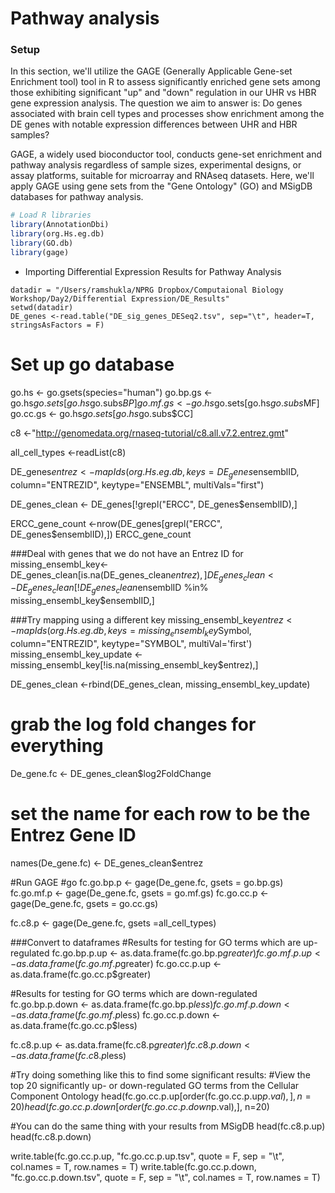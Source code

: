 # Pathway analysis
### Setup
In this section, we'll utilize the GAGE (Generally Applicable Gene-set Enrichment tool) tool in R to assess significantly enriched gene sets among those exhibiting significant "up" and "down" regulation in our UHR vs HBR gene expression analysis. The question we aim to answer is: Do genes associated with brain cell types and processes show enrichment among the DE genes with notable expression differences between UHR and HBR samples?

GAGE, a widely used bioconductor tool, conducts gene-set enrichment and pathway analysis regardless of sample sizes, experimental designs, or assay platforms, suitable for microarray and RNAseq datasets. Here, we'll apply GAGE using gene sets from the "Gene Ontology" (GO) and MSigDB databases for pathway analysis.

```R
# Load R libraries 
library(AnnotationDbi)
library(org.Hs.eg.db)
library(GO.db)
library(gage)
```
- Importing Differential Expression Results for Pathway Analysis
```
datadir = "/Users/ramshukla/NPRG Dropbox/Computaional Biology Workshop/Day2/Differential Expression/DE_Results"
setwd(datadir)
DE_genes <-read.table("DE_sig_genes_DESeq2.tsv", sep="\t", header=T, stringsAsFactors = F)
```

# Set up go database
go.hs <- go.gsets(species="human")
go.bp.gs <- go.hs$go.sets[go.hs$go.subs$BP]
go.mf.gs <- go.hs$go.sets[go.hs$go.subs$MF]
go.cc.gs <- go.hs$go.sets[go.hs$go.subs$CC]

c8 <-"http://genomedata.org/rnaseq-tutorial/c8.all.v7.2.entrez.gmt"

all_cell_types <-readList(c8)

DE_genes$entrez <- mapIds(org.Hs.eg.db, keys=DE_genes$ensemblID, column="ENTREZID", keytype="ENSEMBL", multiVals="first")

DE_genes_clean <- DE_genes[!grepl("ERCC", DE_genes$ensemblID),]

ERCC_gene_count <-nrow(DE_genes[grepl("ERCC", DE_genes$ensemblID),])
ERCC_gene_count

###Deal with genes that we do not have an Entrez ID for 
missing_ensembl_key<-DE_genes_clean[is.na(DE_genes_clean$entrez),]
DE_genes_clean <-DE_genes_clean[!DE_genes_clean$ensemblID %in% missing_ensembl_key$ensemblID,]

###Try mapping using a different key
missing_ensembl_key$entrez <- mapIds(org.Hs.eg.db, keys=missing_ensembl_key$Symbol, column="ENTREZID", keytype="SYMBOL", multiVal='first')
missing_ensembl_key_update <- missing_ensembl_key[!is.na(missing_ensembl_key$entrez),]

DE_genes_clean <-rbind(DE_genes_clean, missing_ensembl_key_update)

# grab the log fold changes for everything
De_gene.fc <- DE_genes_clean$log2FoldChange

# set the name for each row to be the Entrez Gene ID
names(De_gene.fc) <- DE_genes_clean$entrez

#Run GAGE
#go 
fc.go.bp.p <- gage(De_gene.fc, gsets = go.bp.gs)
fc.go.mf.p <- gage(De_gene.fc, gsets = go.mf.gs)
fc.go.cc.p <- gage(De_gene.fc, gsets = go.cc.gs)

fc.c8.p <- gage(De_gene.fc, gsets =all_cell_types)


###Convert to dataframes 
#Results for testing for GO terms which are up-regulated
fc.go.bp.p.up <- as.data.frame(fc.go.bp.p$greater)
fc.go.mf.p.up <- as.data.frame(fc.go.mf.p$greater)
fc.go.cc.p.up <- as.data.frame(fc.go.cc.p$greater)

#Results for testing for GO terms which are down-regulated
fc.go.bp.p.down <- as.data.frame(fc.go.bp.p$less)
fc.go.mf.p.down <- as.data.frame(fc.go.mf.p$less)
fc.go.cc.p.down <- as.data.frame(fc.go.cc.p$less)

fc.c8.p.up <- as.data.frame(fc.c8.p$greater)
fc.c8.p.down <- as.data.frame(fc.c8.p$less)


#Try doing something like this to find some significant results:
#View the top 20 significantly up- or down-regulated GO terms from the Cellular Component Ontology
head(fc.go.cc.p.up[order(fc.go.cc.p.up$p.val),], n=20)
head(fc.go.cc.p.down[order(fc.go.cc.p.down$p.val),], n=20)

#You can do the same thing with your results from MSigDB
head(fc.c8.p.up)
head(fc.c8.p.down)

write.table(fc.go.cc.p.up, "fc.go.cc.p.up.tsv", quote = F, sep = "\t", col.names = T, row.names = T)
write.table(fc.go.cc.p.down, "fc.go.cc.p.down.tsv", quote = F, sep = "\t", col.names = T, row.names = T)

